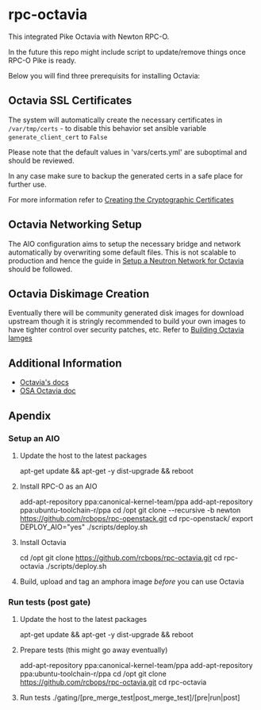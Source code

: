 # rpc-octavia

This integrated Pike Octavia with Newton RPC-O.

In the future this repo might include script to update/remove things
once RPC-O Pike is ready.

Below you will find three prerequisits for installing Octavia:

## Octavia SSL Certificates
The system will automatically create the necessary certificates in `/var/tmp/certs` -
to disable this behavior set ansible variable `generate_client_cert` to `False`

Please note that the default values in 'vars/certs.yml' are suboptimal and should
be reviewed.

In any case make sure to backup the generated certs in a safe place for further use.

For more information refer to [Creating the Cryptographic Certificates](https://docs.openstack.org/openstack-ansible-os_octavia/latest/configure-octavia.html#creating-the-cryptographic-certificates)

## Octavia Networking Setup
The AIO configuration aims to setup the necessary bridge and network automatically
by overwriting some default files. This is not scalable to production and hence
the guide in [Setup a Neutron Network for Octavia](https://docs.openstack.org/openstack-ansible-os_octavia/latest/configure-octavia.html#setup-a-neutron-network-for-use-by-octavia)
should be followed.

## Octavia Diskimage Creation
Eventually there will be community generated disk images for download upstream though
it is stringly recommended to build your own images to have tighter control over
security patches, etc. Refer to [Building Octavia Iamges](https://docs.openstack.org/openstack-ansible-os_octavia/latest/configure-octavia.html#building-octavia-images)

## Additional Information
* [Octavia's docs](https://docs.openstack.org/octavia/latest/)
* [OSA Octavia doc](https://docs.openstack.org/openstack-ansible-os_octavia/latest/index.html)

## Apendix
### Setup an AIO

1. Update the host to the latest packages

    apt-get update && apt-get -y dist-upgrade && reboot

2. Install RPC-O as an AIO

    add-apt-repository ppa:canonical-kernel-team/ppa
    add-apt-repository ppa:ubuntu-toolchain-r/ppa
    cd /opt
    git clone --recursive -b  newton https://github.com/rcbops/rpc-openstack.git
    cd rpc-openstack/
    export DEPLOY_AIO="yes"
    ./scripts/deploy.sh

3. Install Octavia

    cd /opt
    git clone https://github.com/rcbops/rpc-octavia.git
    cd rpc-octavia
    ./scripts/deploy.sh

4. Build, upload and tag an amphora image *before* you can use Octavia

### Run tests (post gate)
1. Update the host to the latest packages

    apt-get update && apt-get -y dist-upgrade && reboot

2. Prepare tests (this might go away eventually)

    add-apt-repository ppa:canonical-kernel-team/ppa
    add-apt-repository ppa:ubuntu-toolchain-r/ppa
    cd /opt
    git clone https://github.com/rcbops/rpc-octavia.git
    cd rpc-octavia

3. Run tests
    ./gating/[pre_merge_test|post_merge_test]/[pre|run|post]



